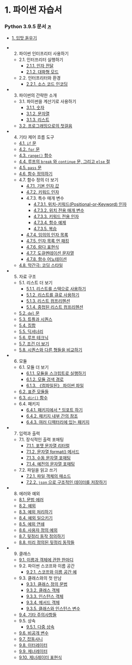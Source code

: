 # 1. 파이썬 자습서

### Python 3.9.5 문서 [↗](https://docs.python.org/ko/3.9/tutorial/index.html)

- [1. 입맛 돋우기](https://docs.python.org/ko/3.9/tutorial/appetite.html)

- 2. 파이썬 인터프리터 사용하기

  - 2.1. 인터프리터 실행하기
    - [2.1.1. 인자 전달](https://docs.python.org/ko/3.9/tutorial/interpreter.html#argument-passing)
    - [2.1.2. 대화형 모드](https://docs.python.org/ko/3.9/tutorial/interpreter.html#interactive-mode)
  - 2.2. 인터프리터와 환경
    - [2.2.1. 소스 코드 인코딩](https://docs.python.org/ko/3.9/tutorial/interpreter.html#source-code-encoding)

- 3. 파이썬의 간략한 소개

  - 3.1. 파이썬을 계산기로 사용하기
    - [3.1.1. 숫자](https://docs.python.org/ko/3.9/tutorial/introduction.html#numbers)
    - [3.1.2. 문자열](https://docs.python.org/ko/3.9/tutorial/introduction.html#strings)
    - [3.1.3. 리스트](https://docs.python.org/ko/3.9/tutorial/introduction.html#lists)
  - [3.2. 프로그래밍으로의 첫걸음](https://docs.python.org/ko/3.9/tutorial/introduction.html#first-steps-towards-programming)

- 4. 기타 제어 흐름 도구

  - [4.1. `if` 문](https://docs.python.org/ko/3.9/tutorial/controlflow.html#if-statements)
  - [4.2. `for` 문](https://docs.python.org/ko/3.9/tutorial/controlflow.html#for-statements)
  - [4.3. `range()` 함수](https://docs.python.org/ko/3.9/tutorial/controlflow.html#the-range-function)
  - [4.4. 루프의 `break` 와 `continue` 문, 그리고 `else` 절](https://docs.python.org/ko/3.9/tutorial/controlflow.html#break-and-continue-statements-and-else-clauses-on-loops)
  - [4.5. `pass` 문](https://docs.python.org/ko/3.9/tutorial/controlflow.html#pass-statements)
  - [4.6. 함수 정의하기](https://docs.python.org/ko/3.9/tutorial/controlflow.html#defining-functions)
  - 4.7. 함수 정의 더 보기
    - [4.7.1. 기본 인자 값](https://docs.python.org/ko/3.9/tutorial/controlflow.html#default-argument-values)
    - [4.7.2. 키워드 인자](https://docs.python.org/ko/3.9/tutorial/controlflow.html#keyword-arguments)
    - 4.7.3. 특수 매개 변수
      - [4.7.3.1. 위치-키워드(Positional-or-Keyword) 인자](https://docs.python.org/ko/3.9/tutorial/controlflow.html#positional-or-keyword-arguments)
      - [4.7.3.2. 위치 전용 매개 변수](https://docs.python.org/ko/3.9/tutorial/controlflow.html#positional-only-parameters)
      - [4.7.3.3. 키워드 전용 인자](https://docs.python.org/ko/3.9/tutorial/controlflow.html#keyword-only-arguments)
      - [4.7.3.4. 함수 예제](https://docs.python.org/ko/3.9/tutorial/controlflow.html#function-examples)
      - [4.7.3.5. 복습](https://docs.python.org/ko/3.9/tutorial/controlflow.html#recap)
    - [4.7.4. 임의의 인자 목록](https://docs.python.org/ko/3.9/tutorial/controlflow.html#arbitrary-argument-lists)
    - [4.7.5. 인자 목록 언 패킹](https://docs.python.org/ko/3.9/tutorial/controlflow.html#unpacking-argument-lists)
    - [4.7.6. 람다 표현식](https://docs.python.org/ko/3.9/tutorial/controlflow.html#lambda-expressions)
    - [4.7.7. 도큐멘테이션 문자열](https://docs.python.org/ko/3.9/tutorial/controlflow.html#documentation-strings)
    - [4.7.8. 함수 어노테이션](https://docs.python.org/ko/3.9/tutorial/controlflow.html#function-annotations)
  - [4.8. 막간극: 코딩 스타일](https://docs.python.org/ko/3.9/tutorial/controlflow.html#intermezzo-coding-style)

- 5. 자료 구조

  - 5.1. 리스트 더 보기
    - [5.1.1. 리스트를 스택으로 사용하기](https://docs.python.org/ko/3.9/tutorial/datastructures.html#using-lists-as-stacks)
    - [5.1.2. 리스트를 큐로 사용하기](https://docs.python.org/ko/3.9/tutorial/datastructures.html#using-lists-as-queues)
    - [5.1.3. 리스트 컴프리헨션](https://docs.python.org/ko/3.9/tutorial/datastructures.html#list-comprehensions)
    - [5.1.4. 중첩된 리스트 컴프리헨션](https://docs.python.org/ko/3.9/tutorial/datastructures.html#nested-list-comprehensions)
  - [5.2. `del` 문](https://docs.python.org/ko/3.9/tutorial/datastructures.html#the-del-statement)
  - [5.3. 튜플과 시퀀스](https://docs.python.org/ko/3.9/tutorial/datastructures.html#tuples-and-sequences)
  - [5.4. 집합](https://docs.python.org/ko/3.9/tutorial/datastructures.html#sets)
  - [5.5. 딕셔너리](https://docs.python.org/ko/3.9/tutorial/datastructures.html#dictionaries)
  - [5.6. 루프 테크닉](https://docs.python.org/ko/3.9/tutorial/datastructures.html#looping-techniques)
  - [5.7. 조건 더 보기](https://docs.python.org/ko/3.9/tutorial/datastructures.html#more-on-conditions)
  - [5.8. 시퀀스와 다른 형들을 비교하기](https://docs.python.org/ko/3.9/tutorial/datastructures.html#comparing-sequences-and-other-types)

- 6. 모듈

  - 6.1. 모듈 더 보기
    - [6.1.1. 모듈을 스크립트로 실행하기](https://docs.python.org/ko/3.9/tutorial/modules.html#executing-modules-as-scripts)
    - [6.1.2. 모듈 검색 경로](https://docs.python.org/ko/3.9/tutorial/modules.html#the-module-search-path)
    - [6.1.3. 《컴파일된》 파이썬 파일](https://docs.python.org/ko/3.9/tutorial/modules.html#compiled-python-files)
  - [6.2. 표준 모듈들](https://docs.python.org/ko/3.9/tutorial/modules.html#standard-modules)
  - [6.3. `dir()` 함수](https://docs.python.org/ko/3.9/tutorial/modules.html#the-dir-function)
  - 6.4. 패키지
    - [6.4.1. 패키지에서 * 임포트 하기](https://docs.python.org/ko/3.9/tutorial/modules.html#importing-from-a-package)
    - [6.4.2. 패키지 내부 간의 참조](https://docs.python.org/ko/3.9/tutorial/modules.html#intra-package-references)
    - [6.4.3. 여러 디렉터리에 있는 패키지](https://docs.python.org/ko/3.9/tutorial/modules.html#packages-in-multiple-directories)

- 7. 입력과 출력

  - 7.1. 장식적인 출력 포매팅
    - [7.1.1. 포맷 문자열 리터럴](https://docs.python.org/ko/3.9/tutorial/inputoutput.html#formatted-string-literals)
    - [7.1.2. 문자열 format() 메서드](https://docs.python.org/ko/3.9/tutorial/inputoutput.html#the-string-format-method)
    - [7.1.3. 수동 문자열 포매팅](https://docs.python.org/ko/3.9/tutorial/inputoutput.html#manual-string-formatting)
    - [7.1.4. 예전의 문자열 포매팅](https://docs.python.org/ko/3.9/tutorial/inputoutput.html#old-string-formatting)
  - 7.2. 파일을 읽고 쓰기
    - [7.2.1. 파일 객체의 매소드](https://docs.python.org/ko/3.9/tutorial/inputoutput.html#methods-of-file-objects)
    - [7.2.2. `json` 으로 구조적인 데이터를 저장하기](https://docs.python.org/ko/3.9/tutorial/inputoutput.html#saving-structured-data-with-json)

- 8. 에러와 예외

  - [8.1. 문법 에러](https://docs.python.org/ko/3.9/tutorial/errors.html#syntax-errors)
  - [8.2. 예외](https://docs.python.org/ko/3.9/tutorial/errors.html#exceptions)
  - [8.3. 예외 처리하기](https://docs.python.org/ko/3.9/tutorial/errors.html#handling-exceptions)
  - [8.4. 예외 일으키기](https://docs.python.org/ko/3.9/tutorial/errors.html#raising-exceptions)
  - [8.5. 예외 연쇄](https://docs.python.org/ko/3.9/tutorial/errors.html#exception-chaining)
  - [8.6. 사용자 정의 예외](https://docs.python.org/ko/3.9/tutorial/errors.html#user-defined-exceptions)
  - [8.7. 뒷정리 동작 정의하기](https://docs.python.org/ko/3.9/tutorial/errors.html#defining-clean-up-actions)
  - [8.8. 미리 정의된 뒷정리 동작들](https://docs.python.org/ko/3.9/tutorial/errors.html#predefined-clean-up-actions)

- 9. 클래스

  - [9.1. 이름과 객체에 관한 한마디](https://docs.python.org/ko/3.9/tutorial/classes.html#a-word-about-names-and-objects)
  - 9.2. 파이썬 스코프와 이름 공간
    - [9.2.1. 스코프와 이름 공간 예](https://docs.python.org/ko/3.9/tutorial/classes.html#scopes-and-namespaces-example)
  - 9.3. 클래스와의 첫 만남
    - [9.3.1. 클래스 정의 문법](https://docs.python.org/ko/3.9/tutorial/classes.html#class-definition-syntax)
    - [9.3.2. 클래스 객체](https://docs.python.org/ko/3.9/tutorial/classes.html#class-objects)
    - [9.3.3. 인스턴스 객체](https://docs.python.org/ko/3.9/tutorial/classes.html#instance-objects)
    - [9.3.4. 메서드 객체](https://docs.python.org/ko/3.9/tutorial/classes.html#method-objects)
    - [9.3.5. 클래스와 인스턴스 변수](https://docs.python.org/ko/3.9/tutorial/classes.html#class-and-instance-variables)
  - [9.4. 기타 주의사항들](https://docs.python.org/ko/3.9/tutorial/classes.html#random-remarks)
  - 9.5. 상속
    - [9.5.1. 다중 상속](https://docs.python.org/ko/3.9/tutorial/classes.html#multiple-inheritance)
  - [9.6. 비공개 변수](https://docs.python.org/ko/3.9/tutorial/classes.html#private-variables)
  - [9.7. 잡동사니](https://docs.python.org/ko/3.9/tutorial/classes.html#odds-and-ends)
  - [9.8. 이터레이터](https://docs.python.org/ko/3.9/tutorial/classes.html#iterators)
  - [9.9. 제너레이터](https://docs.python.org/ko/3.9/tutorial/classes.html#generators)
  - [9.10. 제너레이터 표현식](https://docs.python.org/ko/3.9/tutorial/classes.html#generator-expressions)